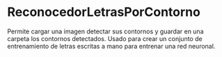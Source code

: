 # ReconocedorLetrasPorContorno
Permite cargar una imagen detectar sus contornos y guardar en una carpeta los contornos detectados. 
Usado para crear un conjunto de entrenamiento de letras escritas a mano para entrenar una red neuronal.
